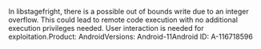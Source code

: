 In libstagefright, there is a possible out of bounds write due to an integer overflow. This could lead to remote code execution with no additional execution privileges needed. User interaction is needed for exploitation.Product: AndroidVersions: Android-11Android ID: A-116718596